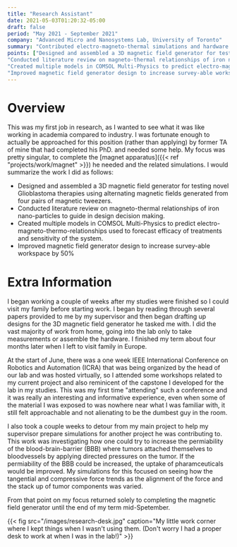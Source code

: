 ```yaml
---
title: "Research Assistant"
date: 2021-05-03T01:20:32-05:00
draft: false
period: "May 2021 - September 2021"
company: "Advanced Micro and Nanosystems Lab, University of Toronto"
summary: "Contributed electro-magneto-thermal simulations and hardware design for novel hyperthermia therapy for globioblastoma."
points: ["Designed and assembled a 3D magnetic field generator for testing novel Glioblastoma therapies using alternating magnetic fields generated from four pairs of magnetic tweezers.",
"Conducted literature review on magneto-thermal relationships of iron nano-particles to guide in design decision making.",
"Created multiple models in COMSOL Multi-Physics to predict electro-magneto-thermo-relationships used to forecast efficacy of treatments and sensitivity of the system.",
"Improved magnetic field generator design to increase survey-able workspace by 50%"]
---
```


# Overview

This was my first job in research, as I wanted to see what it was like working in academia compared to industry. I was fortunate enough to actually be approached for this position (rather than applying) by former TA of mine that had completed his PhD. and needed some help. My focus was pretty singular, to complete the [magnet apparatus]({{< ref "projects/work/magnet" >}}) he needed and the related simulations. I would summarize the work I did as follows:

- Designed and assembled a 3D magnetic field generator for testing novel Glioblastoma therapies using alternating magnetic fields generated from four pairs of magnetic tweezers.
- Conducted literature review on magneto-thermal relationships of iron nano-particles to guide in design decision making.
- Created multiple models in COMSOL Multi-Physics to predict electro-magneto-thermo-relationships used to forecast efficacy of treatments and sensitivity of the system.
- Improved magnetic field generator design to increase survey-able workspace by 50%

# Extra Information

I began working a couple of weeks after my studies were finished so I could visit my family before starting work. I began by reading through several papers provided to me by my supervisor and then began drafting up designs for the 3D magnetic field generator he tasked me with. I did the vast majority of work from home, going into the lab only to take measurements or assemble the hardware. I finished my term about four months later when I left to visit family in Europe.

At the start of June, there was a one week IEEE International Conference on Robotics and Automation (ICRA) that was being organized by the head of our lab and was hosted virtually, so I attended some workshops related to my current project and also reminicent of the capstone I developed for the lab in my studies. This was my first time "attending" such a conference and it was really an interesting and informative experience, even when some of the material I was exposed to was nowhere near what I was familiar with, it still felt approachable and not alienating to be the dumbest guy in the room.

I also took a couple weeks to detour from my main project to help my supervisor prepare simulations for another project he was contributing to. This work was investigating how one could try to increase the permiability of the blood-brain-barrier (BBB) where tumors attached themselves to bloodvessels by applying directed pressures on the tumor. If the permiability of the BBB could be increased, the uptake of pharamceuticals would be improved. My simulations for this focused on seeing how the tangential and compressive force trends as the alignment of the force and the stack up of tumor components was varied.

From that point on my focus returned solely to completing the magnetic field generator until the end of my term mid-Spetember.

{{< fig src="/images/research-desk.jpg" caption="My little work corner where I kept things when I wasn't using them. (Don't worry I had a proper desk to work at when I was in the lab!)" >}}

